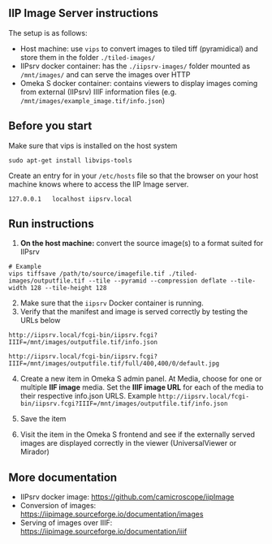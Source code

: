 ## IIP Image Server instructions

The setup is as follows:
- Host machine: use `vips` to convert images to tiled tiff (pyramidical) and store them in the folder `./tiled-images/`
- IIPsrv docker container: has the `./iipsrv-images/` folder mounted as `/mnt/images/` and can serve the images over HTTP
- Omeka S docker container: contains viewers to display images coming from external (IIPsrv) IIIF information files (e.g. `/mnt/images/example_image.tif/info.json`)

## Before you start
Make sure that vips is installed on the host system
```
sudo apt-get install libvips-tools
```

Create an entry for in your `/etc/hosts` file so that the browser on your host machine knows where to access the IIP Image server.
```
127.0.0.1	localhost iipsrv.local
```

## Run instructions
1. **On the host machine:** convert the source image(s) to a format suited for IIPsrv
```
# Example
vips tiffsave /path/to/source/imagefile.tif ./tiled-images/outputfile.tif --tile --pyramid --compression deflate --tile-width 128 --tile-height 128
```

2. Make sure that the `iipsrv` Docker container is running.
3. Verify that the manifest and image is served correctly by testing the URLs below
```
http://iipsrv.local/fcgi-bin/iipsrv.fcgi?IIIF=/mnt/images/outputfile.tif/info.json

http://iipsrv.local/fcgi-bin/iipsrv.fcgi?IIIF=/mnt/images/outputfile.tif/full/400,400/0/default.jpg
```
4. Create a new item in Omeka S admin panel. At Media, choose for one or multiple **IIF image** media. Set the **IIIF image URL** for each of the media to their respective info.json URLS. Example `http://iipsrv.local/fcgi-bin/iipsrv.fcgi?IIIF=/mnt/images/outputfile.tif/info.json`

5. Save the item
6. Visit the item in the Omeka S frontend and see if the externally served images are displayed correctly in the viewer (UniversalViewer or Mirador)





## More documentation
- IIPsrv docker image: https://github.com/camicroscope/iipImage
- Conversion of images: https://iipimage.sourceforge.io/documentation/images
- Serving of images over IIIF: https://iipimage.sourceforge.io/documentation/iiif
